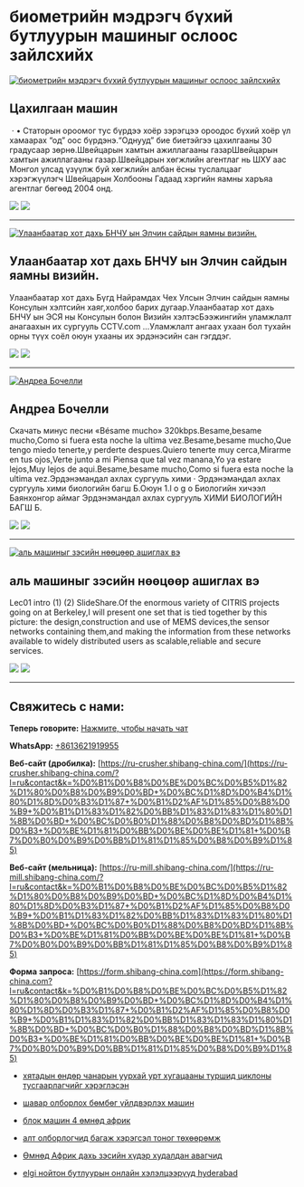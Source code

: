 # биометрийн мэдрэгч бүхий бутлуурын машиныг ослоос зайлсхийх

<a href="https://swt.shibang-china.com/?l=ru&img&k=%D0%B1%D0%B8%D0%BE%D0%BC%D0%B5%D1%82%D1%80%D0%B8%D0%B9%D0%BD+%D0%BC%D1%8D%D0%B4%D1%80%D1%8D%D0%B3%D1%87+%D0%B1%D2%AF%D1%85%D0%B8%D0%B9+%D0%B1%D1%83%D1%82%D0%BB%D1%83%D1%83%D1%80%D1%8B%D0%BD+%D0%BC%D0%B0%D1%88%D0%B8%D0%BD%D1%8B%D0%B3+%D0%BE%D1%81%D0%BB%D0%BE%D0%BE%D1%81+%D0%B7%D0%B0%D0%B9%D0%BB%D1%81%D1%85%D0%B8%D0%B9%D1%85" target="_blank">![биометрийн мэдрэгч бүхий бутлуурын машиныг ослоос зайлсхийх](http://static.shibang-china.com/all-800x300/684.jpg)</a>

## Цахилгаан машин
&nbsp;&#0183;&#32;• Статорын ороомог тус бүрдээ хоёр зэрэгцээ ороодос бүхий хоёр үл хамаарах “од” оос бүрдэнэ.“Однууд” бие биетэйгээ цахилгааны 30 градусаар зөрнө.Швейцарын хамтын ажиллагааны газарШвейцарын хамтын ажиллагааны газар.Швейцарын хөгжлийн агентлаг нь ШХУ аас Монгол улсад үзүүлж буй хөгжлийн албан ёсны туслалцааг хэрэгжүүлэгч Швейцарын Холбооны Гадаад хэргийн яамны харъяа агентлаг бөгөөд 2004 онд.


<a href="https://whatsapp.shibangsoft.com/WhatsApp.php" target="_blank" title="WhatsApp">![](http://static.shibang-china.com/icon/whatsapp.png)</a> <a href="https://swt.shibang-china.com/?l=ru&icon&k=%D0%B1%D0%B8%D0%BE%D0%BC%D0%B5%D1%82%D1%80%D0%B8%D0%B9%D0%BD+%D0%BC%D1%8D%D0%B4%D1%80%D1%8D%D0%B3%D1%87+%D0%B1%D2%AF%D1%85%D0%B8%D0%B9+%D0%B1%D1%83%D1%82%D0%BB%D1%83%D1%83%D1%80%D1%8B%D0%BD+%D0%BC%D0%B0%D1%88%D0%B8%D0%BD%D1%8B%D0%B3+%D0%BE%D1%81%D0%BB%D0%BE%D0%BE%D1%81+%D0%B7%D0%B0%D0%B9%D0%BB%D1%81%D1%85%D0%B8%D0%B9%D1%85" target="_blank">![](http://static.shibang-china.com/icon/chat-ru.png)</a>

---

<a href="https://swt.shibang-china.com/?l=ru&img&k=%D0%B1%D0%B8%D0%BE%D0%BC%D0%B5%D1%82%D1%80%D0%B8%D0%B9%D0%BD+%D0%BC%D1%8D%D0%B4%D1%80%D1%8D%D0%B3%D1%87+%D0%B1%D2%AF%D1%85%D0%B8%D0%B9+%D0%B1%D1%83%D1%82%D0%BB%D1%83%D1%83%D1%80%D1%8B%D0%BD+%D0%BC%D0%B0%D1%88%D0%B8%D0%BD%D1%8B%D0%B3+%D0%BE%D1%81%D0%BB%D0%BE%D0%BE%D1%81+%D0%B7%D0%B0%D0%B9%D0%BB%D1%81%D1%85%D0%B8%D0%B9%D1%85" target="_blank">![Улаанбаатар хот дахь БНЧУ ын Элчин сайдын яамны визийн.](http://static.shibang-china.com/all-800x300/1090.jpg)</a>

## Улаанбаатар хот дахь БНЧУ ын Элчин сайдын яамны визийн.
Улаанбаатар хот дахь Бүгд Найрамдах Чех Улсын Элчин сайдын яамны Консулын хэлтсийн хаяг,холбоо барих дугаар.Улаанбаатар хот дахь БНЧУ ын ЭСЯ ны Консулын болон Визийн хэлтэсБээжингийн уламжлалт анагаахын их сургууль CCTV.com …Уламжлалт ангаах ухаан бол тухайн орны түүх соёл оюун ухааны их эрдэнэсийн сан гэгддэг.


<a href="https://whatsapp.shibangsoft.com/WhatsApp.php" target="_blank" title="WhatsApp">![](http://static.shibang-china.com/icon/whatsapp.png)</a> <a href="https://swt.shibang-china.com/?l=ru&icon&k=%D0%B1%D0%B8%D0%BE%D0%BC%D0%B5%D1%82%D1%80%D0%B8%D0%B9%D0%BD+%D0%BC%D1%8D%D0%B4%D1%80%D1%8D%D0%B3%D1%87+%D0%B1%D2%AF%D1%85%D0%B8%D0%B9+%D0%B1%D1%83%D1%82%D0%BB%D1%83%D1%83%D1%80%D1%8B%D0%BD+%D0%BC%D0%B0%D1%88%D0%B8%D0%BD%D1%8B%D0%B3+%D0%BE%D1%81%D0%BB%D0%BE%D0%BE%D1%81+%D0%B7%D0%B0%D0%B9%D0%BB%D1%81%D1%85%D0%B8%D0%B9%D1%85" target="_blank">![](http://static.shibang-china.com/icon/chat-ru.png)</a>

---

<a href="https://swt.shibang-china.com/?l=ru&img&k=%D0%B1%D0%B8%D0%BE%D0%BC%D0%B5%D1%82%D1%80%D0%B8%D0%B9%D0%BD+%D0%BC%D1%8D%D0%B4%D1%80%D1%8D%D0%B3%D1%87+%D0%B1%D2%AF%D1%85%D0%B8%D0%B9+%D0%B1%D1%83%D1%82%D0%BB%D1%83%D1%83%D1%80%D1%8B%D0%BD+%D0%BC%D0%B0%D1%88%D0%B8%D0%BD%D1%8B%D0%B3+%D0%BE%D1%81%D0%BB%D0%BE%D0%BE%D1%81+%D0%B7%D0%B0%D0%B9%D0%BB%D1%81%D1%85%D0%B8%D0%B9%D1%85" target="_blank">![Андреа Бочелли](http://static.shibang-china.com/all-800x300/446.jpg)</a>

## Андреа Бочелли
Скачать минус песни &#171;B&#233;same mucho&#187; 320kbps.Besame,besame mucho,Como si fuera esta noche la ultima vez.Besame,besame mucho,Que tengo miedo tenerte,y perderte despues.Quiero tenerte muy cerca,Mirarme en tus ojos,Verte junto a mi Piensa que tal vez manana,Yo ya estare lejos,Muy lejos de aqui.Besame,besame mucho,Como si fuera esta noche la ultima vez.Эрдэнэмандал ахлах сургууль хими&nbsp;&#0183;&#32;Эрдэнэмандал ахлах сургууль хими биологийн багш Б.Оюун 1.l o g o Биологийн хичээл Баянхонгор аймаг Эрдэнэмандал ахлах сургууль ХИМИ БИОЛОГИЙН БАГШ Б.


<a href="https://whatsapp.shibangsoft.com/WhatsApp.php" target="_blank" title="WhatsApp">![](http://static.shibang-china.com/icon/whatsapp.png)</a> <a href="https://swt.shibang-china.com/?l=ru&icon&k=%D0%B1%D0%B8%D0%BE%D0%BC%D0%B5%D1%82%D1%80%D0%B8%D0%B9%D0%BD+%D0%BC%D1%8D%D0%B4%D1%80%D1%8D%D0%B3%D1%87+%D0%B1%D2%AF%D1%85%D0%B8%D0%B9+%D0%B1%D1%83%D1%82%D0%BB%D1%83%D1%83%D1%80%D1%8B%D0%BD+%D0%BC%D0%B0%D1%88%D0%B8%D0%BD%D1%8B%D0%B3+%D0%BE%D1%81%D0%BB%D0%BE%D0%BE%D1%81+%D0%B7%D0%B0%D0%B9%D0%BB%D1%81%D1%85%D0%B8%D0%B9%D1%85" target="_blank">![](http://static.shibang-china.com/icon/chat-ru.png)</a>

---

<a href="https://swt.shibang-china.com/?l=ru&img&k=%D0%B1%D0%B8%D0%BE%D0%BC%D0%B5%D1%82%D1%80%D0%B8%D0%B9%D0%BD+%D0%BC%D1%8D%D0%B4%D1%80%D1%8D%D0%B3%D1%87+%D0%B1%D2%AF%D1%85%D0%B8%D0%B9+%D0%B1%D1%83%D1%82%D0%BB%D1%83%D1%83%D1%80%D1%8B%D0%BD+%D0%BC%D0%B0%D1%88%D0%B8%D0%BD%D1%8B%D0%B3+%D0%BE%D1%81%D0%BB%D0%BE%D0%BE%D1%81+%D0%B7%D0%B0%D0%B9%D0%BB%D1%81%D1%85%D0%B8%D0%B9%D1%85" target="_blank">![аль машиныг зэсийн нөөцөөр ашиглах вэ](http://static.shibang-china.com/all-800x300/1165.jpg)</a>

## аль машиныг зэсийн нөөцөөр ашиглах вэ
Lec01 intro (1) (2) SlideShare.Of the enormous variety of CITRIS projects going on at Berkeley,I will present one set that is tied together by this picture: the design,construction and use of MEMS devices,the sensor networks containing them,and making the information from these networks available to widely distributed users as scalable,reliable and secure services.

<a href="https://whatsapp.shibangsoft.com/WhatsApp.php" target="_blank" title="WhatsApp">![](http://static.shibang-china.com/icon/whatsapp.png)</a> <a href="https://swt.shibang-china.com/?l=ru&icon&k=%D0%B1%D0%B8%D0%BE%D0%BC%D0%B5%D1%82%D1%80%D0%B8%D0%B9%D0%BD+%D0%BC%D1%8D%D0%B4%D1%80%D1%8D%D0%B3%D1%87+%D0%B1%D2%AF%D1%85%D0%B8%D0%B9+%D0%B1%D1%83%D1%82%D0%BB%D1%83%D1%83%D1%80%D1%8B%D0%BD+%D0%BC%D0%B0%D1%88%D0%B8%D0%BD%D1%8B%D0%B3+%D0%BE%D1%81%D0%BB%D0%BE%D0%BE%D1%81+%D0%B7%D0%B0%D0%B9%D0%BB%D1%81%D1%85%D0%B8%D0%B9%D1%85" target="_blank">![](http://static.shibang-china.com/icon/chat-ru.png)</a>

---
## Свяжитесь с нами:

**Теперь говорите:** [Нажмите, чтобы начать чат](https://swt.shibang-china.com?l=ru&contact&k=%D0%B1%D0%B8%D0%BE%D0%BC%D0%B5%D1%82%D1%80%D0%B8%D0%B9%D0%BD+%D0%BC%D1%8D%D0%B4%D1%80%D1%8D%D0%B3%D1%87+%D0%B1%D2%AF%D1%85%D0%B8%D0%B9+%D0%B1%D1%83%D1%82%D0%BB%D1%83%D1%83%D1%80%D1%8B%D0%BD+%D0%BC%D0%B0%D1%88%D0%B8%D0%BD%D1%8B%D0%B3+%D0%BE%D1%81%D0%BB%D0%BE%D0%BE%D1%81+%D0%B7%D0%B0%D0%B9%D0%BB%D1%81%D1%85%D0%B8%D0%B9%D1%85)

**WhatsApp:**  [+8613621919955](https://whatsapp.shibangsoft.com/WhatsApp.php)

**Веб-сайт (дробилка):** [https://ru-crusher.shibang-china.com/](https://ru-crusher.shibang-china.com/?l=ru&contact&k=%D0%B1%D0%B8%D0%BE%D0%BC%D0%B5%D1%82%D1%80%D0%B8%D0%B9%D0%BD+%D0%BC%D1%8D%D0%B4%D1%80%D1%8D%D0%B3%D1%87+%D0%B1%D2%AF%D1%85%D0%B8%D0%B9+%D0%B1%D1%83%D1%82%D0%BB%D1%83%D1%83%D1%80%D1%8B%D0%BD+%D0%BC%D0%B0%D1%88%D0%B8%D0%BD%D1%8B%D0%B3+%D0%BE%D1%81%D0%BB%D0%BE%D0%BE%D1%81+%D0%B7%D0%B0%D0%B9%D0%BB%D1%81%D1%85%D0%B8%D0%B9%D1%85)

**Веб-сайт (мельница):** [https://ru-mill.shibang-china.com/](https://ru-mill.shibang-china.com/?l=ru&contact&k=%D0%B1%D0%B8%D0%BE%D0%BC%D0%B5%D1%82%D1%80%D0%B8%D0%B9%D0%BD+%D0%BC%D1%8D%D0%B4%D1%80%D1%8D%D0%B3%D1%87+%D0%B1%D2%AF%D1%85%D0%B8%D0%B9+%D0%B1%D1%83%D1%82%D0%BB%D1%83%D1%83%D1%80%D1%8B%D0%BD+%D0%BC%D0%B0%D1%88%D0%B8%D0%BD%D1%8B%D0%B3+%D0%BE%D1%81%D0%BB%D0%BE%D0%BE%D1%81+%D0%B7%D0%B0%D0%B9%D0%BB%D1%81%D1%85%D0%B8%D0%B9%D1%85)

**Форма запроса:** [https://form.shibang-china.com](https://form.shibang-china.com?l=ru&contact&k=%D0%B1%D0%B8%D0%BE%D0%BC%D0%B5%D1%82%D1%80%D0%B8%D0%B9%D0%BD+%D0%BC%D1%8D%D0%B4%D1%80%D1%8D%D0%B3%D1%87+%D0%B1%D2%AF%D1%85%D0%B8%D0%B9+%D0%B1%D1%83%D1%82%D0%BB%D1%83%D1%83%D1%80%D1%8B%D0%BD+%D0%BC%D0%B0%D1%88%D0%B8%D0%BD%D1%8B%D0%B3+%D0%BE%D1%81%D0%BB%D0%BE%D0%BE%D1%81+%D0%B7%D0%B0%D0%B9%D0%BB%D1%81%D1%85%D0%B8%D0%B9%D1%85)

* [хятадын өндөр чанарын уурхай урт хугацааны туршид циклоны тусгаарлагчийг хэрэглэсэн](../128/%D1%85%D1%8F%D1%82%D0%B0%D0%B4%D1%8B%D0%BD%20%D3%A9%D0%BD%D0%B4%D3%A9%D1%80%20%D1%87%D0%B0%D0%BD%D0%B0%D1%80%D1%8B%D0%BD%20%D1%83%D1%83%D1%80%D1%85%D0%B0%D0%B9%20%D1%83%D1%80%D1%82%20%D1%85%D1%83%D0%B3%D0%B0%D1%86%D0%B0%D0%B0%D0%BD%D1%8B%20%D1%82%D1%83%D1%80%D1%88%D0%B8%D0%B4%20%D1%86%D0%B8%D0%BA%D0%BB%D0%BE%D0%BD%D1%8B%20%D1%82%D1%83%D1%81%D0%B3%D0%B0%D0%B0%D1%80%D0%BB%D0%B0%D0%B3%D1%87%D0%B8%D0%B9%D0%B3%20%D1%85%D1%8D%D1%80%D1%8D%D0%B3%D0%BB%D1%8D%D1%81%D1%8D%D0%BD.md)

* [шавар олборлох бөмбөг үйлдвэрлэх машин](../130/%D1%88%D0%B0%D0%B2%D0%B0%D1%80%20%D0%BE%D0%BB%D0%B1%D0%BE%D1%80%D0%BB%D0%BE%D1%85%20%D0%B1%D3%A9%D0%BC%D0%B1%D3%A9%D0%B3%20%D2%AF%D0%B9%D0%BB%D0%B4%D0%B2%D1%8D%D1%80%D0%BB%D1%8D%D1%85%20%D0%BC%D0%B0%D1%88%D0%B8%D0%BD.md)

* [блок машин 4 өмнөд африк](../129/%D0%B1%D0%BB%D0%BE%D0%BA%20%D0%BC%D0%B0%D1%88%D0%B8%D0%BD%204%20%D3%A9%D0%BC%D0%BD%D3%A9%D0%B4%20%D0%B0%D1%84%D1%80%D0%B8%D0%BA.md)

* [алт олборлогчид багаж хэрэгсэл тоног төхөөрөмж](../129/%D0%B0%D0%BB%D1%82%20%D0%BE%D0%BB%D0%B1%D0%BE%D1%80%D0%BB%D0%BE%D0%B3%D1%87%D0%B8%D0%B4%20%D0%B1%D0%B0%D0%B3%D0%B0%D0%B6%20%D1%85%D1%8D%D1%80%D1%8D%D0%B3%D1%81%D1%8D%D0%BB%20%D1%82%D0%BE%D0%BD%D0%BE%D0%B3%20%D1%82%D3%A9%D1%85%D3%A9%D3%A9%D1%80%D3%A9%D0%BC%D0%B6.md)

* [Өмнөд Африк дахь зэсийн хүдэр худалдан авагчид](../130/%D3%A8%D0%BC%D0%BD%D3%A9%D0%B4%20%D0%90%D1%84%D1%80%D0%B8%D0%BA%20%D0%B4%D0%B0%D1%85%D1%8C%20%D0%B7%D1%8D%D1%81%D0%B8%D0%B9%D0%BD%20%D1%85%D2%AF%D0%B4%D1%8D%D1%80%20%D1%85%D1%83%D0%B4%D0%B0%D0%BB%D0%B4%D0%B0%D0%BD%20%D0%B0%D0%B2%D0%B0%D0%B3%D1%87%D0%B8%D0%B4.md)

* [elgi нойтон бутлуурын онлайн хэлэлцээрүүд hyderabad](../127/elgi%20%D0%BD%D0%BE%D0%B9%D1%82%D0%BE%D0%BD%20%D0%B1%D1%83%D1%82%D0%BB%D1%83%D1%83%D1%80%D1%8B%D0%BD%20%D0%BE%D0%BD%D0%BB%D0%B0%D0%B9%D0%BD%20%D1%85%D1%8D%D0%BB%D1%8D%D0%BB%D1%86%D1%8D%D1%8D%D1%80%D2%AF%D2%AF%D0%B4%20hyderabad.md)